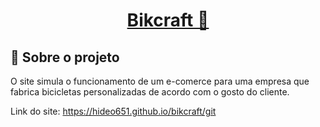 <h1 align="center">
   <a href="https://hideo651.github.io/bikcraft/" target="_blank">Bikcraft 🚴</a>
</h1>

## 🚴 Sobre o projeto

O site simula o funcionamento de um e-comerce para uma empresa que fabrica bicicletas personalizadas de acordo com o gosto do cliente.

Link do site: https://hideo651.github.io/bikcraft/git
